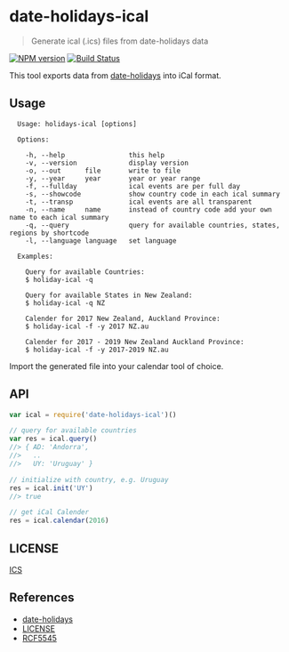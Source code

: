 # date-holidays-ical

> Generate ical (.ics) files from date-holidays data

[![NPM version](https://badge.fury.io/js/date-holidays-ical.svg)](https://www.npmjs.com/package/date-holidays-ical/)
[![Build Status](https://github.com/commenthol/date-holidays-ical/actions/workflows/ci.yml/badge.svg)](https://github.com/commenthol/date-holidays-ical/actions/workflows/ci.yml)

This tool exports data from [date-holidays][] into iCal format.

## Usage

```
  Usage: holidays-ical [options]

  Options:

    -h, --help                this help
    -v, --version             display version
    -o, --out      file       write to file
    -y, --year     year       year or year range
    -f, --fullday             ical events are per full day
    -s, --showcode            show country code in each ical summary
    -t, --transp              ical events are all transparent
    -n, --name     name       instead of country code add your own name to each ical summary
    -q, --query               query for available countries, states, regions by shortcode
    -l, --language language   set language

  Examples:

    Query for available Countries:
    $ holiday-ical -q

    Query for available States in New Zealand:
    $ holiday-ical -q NZ

    Calender for 2017 New Zealand, Auckland Province:
    $ holiday-ical -f -y 2017 NZ.au

    Calender for 2017 - 2019 New Zealand Auckland Province:
    $ holiday-ical -f -y 2017-2019 NZ.au
```

Import the generated file into your calendar tool of choice.

## API

```js
var ical = require('date-holidays-ical')()

// query for available countries
var res = ical.query()
//> { AD: 'Andorra',
//>   ..
//>   UY: 'Uruguay' }

// initialize with country, e.g. Uruguay
res = ical.init('UY')
//> true

// get iCal Calender
res = ical.calendar(2016)
```

## LICENSE

[ICS][LICENSE]

## References

<!-- !ref -->

* [date-holidays][date-holidays]
* [LICENSE][LICENSE]
* [RCF5545][RCF5545]

<!-- ref! -->

[date-holidays]: https://github.com/commenthol/date-holidays
[RCF5545]: https://tools.ietf.org/html/rfc5545
[LICENSE]: ./LICENSE

